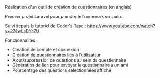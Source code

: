 Réalisation d'un outil de création de questionnaires (en anglais)

Premier projet Laravel pour prendre le framework en main.

Suivi depuis le tutoriel de Coder's Tape : https://www.youtube.com/watch?v=278wLsBYn7U

Fonctionnalités :
- Création de compte et connexion
- Création de questionnaires liés à l'utilisateur
- Ajout/suppression de questions au sein du questionnaire
- Génération de lien pour envoyer le questionnaire à un ami
- Pourcentage des questions sélectionnées affiché
